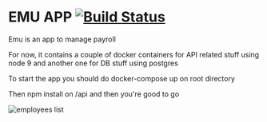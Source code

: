 # EMU APP [![Build Status](https://travis-ci.com/juaning/emu.svg?branch=master)](https://travis-ci.com/juaning/emu)

Emu is an app to manage payroll

For now, it contains a couple of docker containers for API related stuff
using node 9 and another one for DB stuff using postgres

To start the app you should do docker-compose up on root directory

Then npm install on /api and then you're good to go

![employees list](https://github.com/juaning/emu/blob/master/resources/img/employees_list.jpeg?raw=true)
